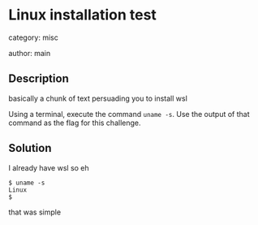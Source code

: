 # Linux installation test

category: misc

author: main

## Description
basically a chunk of text persuading you to install wsl

Using a terminal, execute the command `uname -s`. Use the output of that command as the flag for this challenge.

## Solution

I already have wsl so eh
```
$ uname -s
Linux 
$
```
that was simple 

